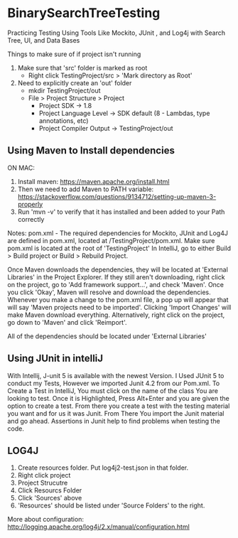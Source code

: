 # BinarySearchTreeTesting
Practicing Testing Using Tools Like Mockito, JUnit , and Log4j with Search Tree, UI, and Data Bases

Things to make sure of if project isn't running

1. Make sure that 'src' folder is marked as root
   - Right click TestingProject/src > 'Mark directory as Root'
2. Need to explicitly create an 'out' folder
   - mkdir TestingProject/out
   - File > Project Structure > Project
       - Project SDK -> 1.8
       - Project Language Level -> SDK default (8 - Lambdas, type annotations, etc)
       - Project Compiler Output -> TestingProject/out

## Using Maven to Install dependencies

ON MAC:

1. Install maven: https://maven.apache.org/install.html
2. Then we need to add Maven to PATH variable: https://stackoverflow.com/questions/9134712/setting-up-maven-3-properly
3. Run 'mvn -v' to verify that it has installed and been added to your Path correctly

Notes:
pom.xml - The required dependencies for Mockito, JUnit and Log4J are defined in pom.xml, located at /TestingProject/pom.xml.  Make sure pom.xml is located at the root of 'TestingProject'  In IntelliJ, go to either Build > Build project or Build > Rebuild Project.  

Once Maven downloads the dependencies, they will be located at 'External Libraries' in the Project Explorer.  If they still aren't downloading, right click on the project, go to 'Add framework support...', and check 'Maven'. Once you click 'Okay', Maven will resolve and download the dependencies.  Whenever you make a change to the pom.xml file, a pop up will appear that will say 'Maven projects need to be imported'.  Clicking 'Import Changes' will make Maven download everything.  Alternatively, right click on the project, go down to 'Maven' and click 'Reimport'.  

All of the dependencies should be located under 'External Libraries'

## Using JUnit in intelliJ
With Intellij, J-unit 5 is available with the newest Version. I Used JUnit 5 to conduct my Tests, However we imported Junit 4.2 from our Pom.xml.
To Create a Test in IntelliJ, You must click on the name of the class You are looking to test. Once it is Highlighted, Press Alt+Enter and you are given the option to create a test. From there you create a test with the testing material you want and for us it was Junit. 
From There You import the Junit material and go ahead. 
Assertions in Junit help to find problems when testing the code.


## LOG4J

1. Create resources folder.  Put log4j2-test.json in that folder.
2. Right click project
3. Project Strucutre
4. Click Resourcs Folder
5. Click 'Sources' above
6. 'Resources' should be listed under 'Source Folders' to the right.

More about configuration: http://logging.apache.org/log4j/2.x/manual/configuration.html



